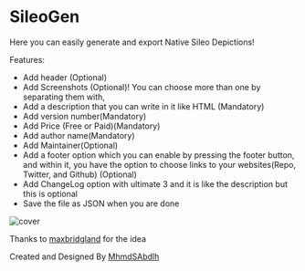 # SileoGen
Here you can easily generate and export Native Sileo Depictions!

Features:

 - Add header (Optional)
 - Add Screenshots (Optional)! You can choose more than one by separating them with,
 - Add a description that you can write in it like HTML (Mandatory)
 - Add version number(Mandatory)
 - Add Price (Free or Paid)(Mandatory)
 - Add author name(Mandatory)
 - Add Maintainer(Optional)
 - Add a footer option which you can enable by pressing the footer button, and within it, you have the option to choose links to your websites(Repo, Twitter, and Github) (Optional)
 - Add ChangeLog option with ultimate 3 and it is like the description but this is optional
 - Save the file as JSON when you are done

![cover](https://github.com/MhmdSAbdlh/SileoGen/assets/22322594/fed6837e-943a-43f8-b245-dcb2b1e60ec3)

Thanks to [maxbridgland](https://twitter.com/maxbridgland) for the idea

Created and Designed By [MhmdSAbdlh](https://twitter.com/mhmdsabdlh)
